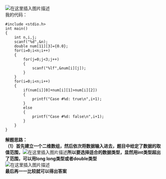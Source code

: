 ﻿![在这里插入图片描述](https://img-blog.csdnimg.cn/20190807094422504.png?x-oss-process=image/watermark,type_ZmFuZ3poZW5naGVpdGk,shadow_10,text_aHR0cHM6Ly9ibG9nLmNzZG4ubmV0L3UwMTIwMTE5MTI=,size_16,color_FFFFFF,t_70)  
我的代码：  

```
#include <stdio.h>
int main()
{
    int n,i,j;
    scanf("%d",&n);
    double num[11][3]={0.0};
    for(i=0;i<n;i++)
    {
        for(j=0;j<3;j++)
        {
            scanf("%lf",&num[i][j]);
        }
    }
    for(i=0;i<n;i++)
    {
        if(num[i][0]+num[i][1]>num[i][2])
        {
            printf("Case #%d: true\n",i+1);
        }
        else
        {
            printf("Case #%d: false\n",i+1);
        }
    }
}
```
  
  **解题思路：  
  （1）首先建立一个二维数组，然后依次将数据输入进去，题目中给定了数据的取值范围，**![在这里插入图片描述](https://img-blog.csdnimg.cn/2019080710003178.png)**所以要选择适合的数据类型，显然用int类型超出了范围，可以用long long类型或者double类型**    
  ![在这里插入图片描述](https://img-blog.csdnimg.cn/20190807102512946.png?x-oss-process=image/watermark,type_ZmFuZ3poZW5naGVpdGk,shadow_10,text_aHR0cHM6Ly9ibG9nLmNzZG4ubmV0L3UwMTIwMTE5MTI=,size_16,color_FFFFFF,t_70)  
  **最后再一一比较就可以得出答案**  
    



